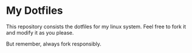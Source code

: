 # My Dotfiles
This repository consists the dotfiles for my linux system. Feel free to fork it and modify it as you please.

But remember, always fork responsibly.
